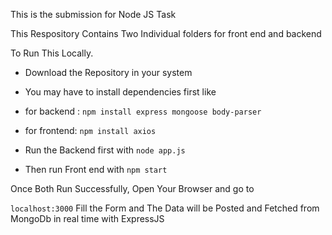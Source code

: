 This is the submission for Node JS Task

This Respository Contains Two Individual folders for front end and backend

To Run This Locally.
- Download the Repository in your system

- You may have to install dependencies first like
- for backend :
`npm install express mongoose body-parser`
- for frontend:
`npm install axios`


- Run the Backend first with
`node app.js`

- Then run Front end with
`npm start`

Once Both Run Successfully,
Open Your Browser and go to

`localhost:3000`
Fill the Form and The Data will be Posted and Fetched from MongoDb in real time with ExpressJS
